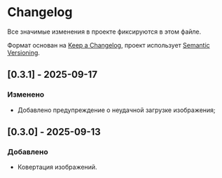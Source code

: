 # Changelog

Все значимые изменения в проекте фиксируются в этом файле.

Формат основан на [Keep a Changelog](https://keepachangelog.com/en/1.1.0/),
проект использует [Semantic Versioning](https://semver.org/spec/v2.0.0.html).

## [0.3.1] - 2025-09-17

### Изменено

- Добавлено предупреждение о неудачной загрузке изображения;

## [0.3.0] - 2025-09-13

### Добавлено

- Ковертация изображений.
